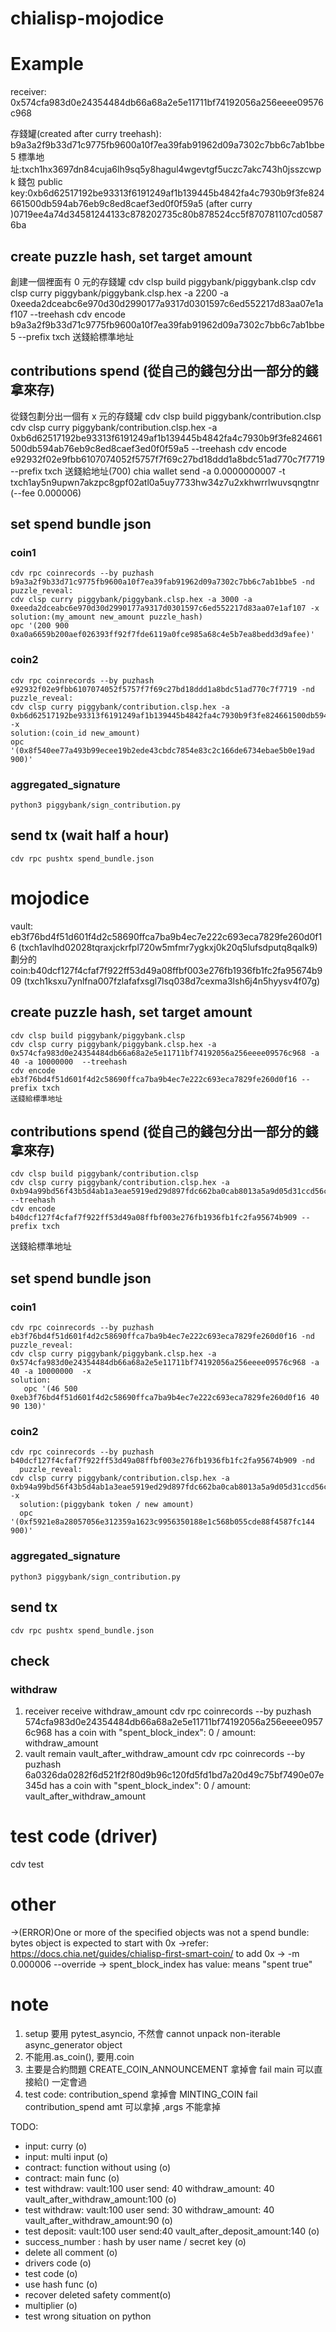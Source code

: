 # chialisp-mojodice

# Example

receiver: 0x574cfa983d0e24354484db66a68a2e5e11711bf74192056a256eeee09576c968

存錢罐(created after curry treehash): b9a3a2f9b33d71c9775fb9600a10f7ea39fab91962d09a7302c7bb6c7ab1bbe5
標準地址:txch1hx3697dn84cuja6lh9sq5y8hagul4wgevtgf5uczc7akc743h0jsszcwpk
錢包 public key:0xb6d62517192be93313f6191249af1b139445b4842fa4c7930b9f3fe824661500db594ab76eb9c8ed8caef3ed0f0f59a5
(after curry )0719ee4a74d34581244133c878202735c80b878524cc5f870781107cd05876ba

## create puzzle hash, set target amount

創建一個裡面有 0 元的存錢罐
cdv clsp build piggybank/piggybank.clsp
cdv clsp curry piggybank/piggybank.clsp.hex -a 2200 -a 0xeeda2dceabc6e970d30d2990177a9317d0301597c6ed552217d83aa07e1af107 --treehash
cdv encode b9a3a2f9b33d71c9775fb9600a10f7ea39fab91962d09a7302c7bb6c7ab1bbe5 --prefix txch
送錢給標準地址

<!-- chia wallet send -a 0 -t txch1s2y960mc8dfk6htjdgpwjylqhxwa077rt0ykh7gnlzgjc959klaqa87nwm -m 0.000006 --override -->

## contributions spend (從自己的錢包分出一部分的錢 拿來存)

從錢包劃分出一個有 x 元的存錢罐
cdv clsp build piggybank/contribution.clsp
cdv clsp curry piggybank/contribution.clsp.hex -a 0xb6d62517192be93313f6191249af1b139445b4842fa4c7930b9f3fe824661500db594ab76eb9c8ed8caef3ed0f0f59a5 --treehash
cdv encode e92932f02e9fbb6107074052f5757f7f69c27bd18ddd1a8bdc51ad770c7f7719 --prefix txch
送錢給地址(700)
chia wallet send -a 0.0000000007 -t txch1ay5n9upwn7akzpc8gpf02atl0a5uy7733hw34z7u2xkhwrrlwuvsqngtnr (--fee 0.000006)

## set spend bundle json

### coin1

    cdv rpc coinrecords --by puzhash b9a3a2f9b33d71c9775fb9600a10f7ea39fab91962d09a7302c7bb6c7ab1bbe5 -nd
    puzzle_reveal:
    cdv clsp curry piggybank/piggybank.clsp.hex -a 3000 -a 0xeeda2dceabc6e970d30d2990177a9317d0301597c6ed552217d83aa07e1af107 -x
    solution:(my_amount new_amount puzzle_hash)
    opc '(200 900 0xa0a6659b200aef026393ff92f7fde6119a0fce985a68c4e5b7ea8bedd3d9afee)'

### coin2

    cdv rpc coinrecords --by puzhash e92932f02e9fbb6107074052f5757f7f69c27bd18ddd1a8bdc51ad770c7f7719 -nd
    puzzle_reveal:
    cdv clsp curry piggybank/contribution.clsp.hex -a 0xb6d62517192be93313f6191249af1b139445b4842fa4c7930b9f3fe824661500db594ab76eb9c8ed8caef3ed0f0f59a5 -x
    solution:(coin_id new_amount)
    opc '(0x8f540ee77a493b99ecee19b2ede43cbdc7854e83c2c166de6734ebae5b0e19ad 900)'

### aggregated_signature

    python3 piggybank/sign_contribution.py

## send tx (wait half a hour)

    cdv rpc pushtx spend_bundle.json

# mojodice

vault: eb3f76bd4f51d601f4d2c58690ffca7ba9b4ec7e222c693eca7829fe260d0f16 (txch1avlhd02028tqraxjckrfpl720w5mfmr7ygkxj0k20q5lufsdputq8qalk9)
劃分的 coin:b40dcf127f4cfaf7f922ff53d49a08ffbf003e276fb1936fb1fc2fa95674b909
(txch1ksxu7ynlfna007fzlafafxsgl7lsq038d7cexma3lsh6j4n5hyysv4f07g)

## create puzzle hash, set target amount

    cdv clsp build piggybank/piggybank.clsp
    cdv clsp curry piggybank/piggybank.clsp.hex -a 0x574cfa983d0e24354484db66a68a2e5e11711bf74192056a256eeee09576c968 -a 40 -a 10000000  --treehash
    cdv encode eb3f76bd4f51d601f4d2c58690ffca7ba9b4ec7e222c693eca7829fe260d0f16 --prefix txch
    送錢給標準地址

## contributions spend (從自己的錢包分出一部分的錢 拿來存)

    cdv clsp build piggybank/contribution.clsp
    cdv clsp curry piggybank/contribution.clsp.hex -a 0xb94a99bd56f43b5d4ab1a3eae5919ed29d897fdc662ba0cab8013a5a9d05d31ccd56c9b24bbd7cf9509f98c88ada438d --treehash
    cdv encode b40dcf127f4cfaf7f922ff53d49a08ffbf003e276fb1936fb1fc2fa95674b909 --prefix txch

送錢給標準地址

## set spend bundle json

### coin1

    cdv rpc coinrecords --by puzhash eb3f76bd4f51d601f4d2c58690ffca7ba9b4ec7e222c693eca7829fe260d0f16 -nd
    puzzle_reveal:
    cdv clsp curry piggybank/piggybank.clsp.hex -a 0x574cfa983d0e24354484db66a68a2e5e11711bf74192056a256eeee09576c968 -a 40 -a 10000000  -x
    solution:
       opc '(46 500 0xeb3f76bd4f51d601f4d2c58690ffca7ba9b4ec7e222c693eca7829fe260d0f16 40 90 130)'

### coin2

    cdv rpc coinrecords --by puzhash b40dcf127f4cfaf7f922ff53d49a08ffbf003e276fb1936fb1fc2fa95674b909 -nd
      puzzle_reveal:
    cdv clsp curry piggybank/contribution.clsp.hex -a 0xb94a99bd56f43b5d4ab1a3eae5919ed29d897fdc662ba0cab8013a5a9d05d31ccd56c9b24bbd7cf9509f98c88ada438d -x
      solution:(piggybank token / new amount)
      opc '(0xf5921e8a28057056e312359a1623c9956350188e1c568b055cde88f4587fc144 900)'

### aggregated_signature

    python3 piggybank/sign_contribution.py

## send tx

    cdv rpc pushtx spend_bundle.json

## check

### withdraw

1. receiver receive withdraw_amount
   cdv rpc coinrecords --by puzhash 574cfa983d0e24354484db66a68a2e5e11711bf74192056a256eeee09576c968
   has a coin with "spent_block_index": 0 / amount: withdraw_amount
2. vault remain vault_after_withdraw_amount
   cdv rpc coinrecords --by puzhash 6a0326da0282f6d521f2f80d9b96c120fd5fd1bd7a20d49c75bf7490e07e345d
   has a coin with "spent_block_index": 0 / amount: vault_after_withdraw_amount

# test code (driver)

cdv test

# other

->(ERROR)One or more of the specified objects was not a spend bundle: bytes object is expected to start with 0x
->refer: https://docs.chia.net/guides/chialisp-first-smart-coin/ to add 0x
-> -m 0.000006 --override
-> spent_block_index has value: means "spent true"

# note

1. setup 要用 pytest_asyncio, 不然會 cannot unpack non-iterable async_generator object
2. 不能用.as_coin(), 要用.coin
3. 主要是合約問題
   CREATE_COIN_ANNOUNCEMENT 拿掉會 fail
   main 可以直接給() 一定會過
4. test code:
   contribution_spend 拿掉會 MINTING_COIN fail
   contribution_spend amt 可以拿掉 ,args 不能拿掉

TODO:

- input: curry (o)
- input: multi input (o)
- contract: function without using (o)
- contract: main func (o)
- test withdraw: vault:100 user send: 40 withdraw_amount: 40 vault_after_withdraw_amount:100 (o)
- test withdraw: vault:100 user send: 30 withdraw_amount: 40 vault_after_withdraw_amount:90 (o)
- test deposit: vault:100 user send:40 vault_after_deposit_amount:140 (o)
- success_number : hash by user name / secret key (o)
- delete all comment (o)
- drivers code (o)
- test code (o)
- use hash func (o)
- recover deleted safety comment(o)
- multiplier (o)
- test wrong situation on python
